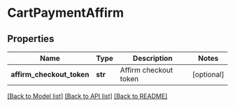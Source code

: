 # CartPaymentAffirm

## Properties
Name | Type | Description | Notes
------------ | ------------- | ------------- | -------------
**affirm_checkout_token** | **str** | Affirm checkout token | [optional] 

[[Back to Model list]](../README.md#documentation-for-models) [[Back to API list]](../README.md#documentation-for-api-endpoints) [[Back to README]](../README.md)


